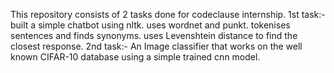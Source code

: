 This repository consists of 2 tasks done for codeclause internship.
1st task:- built a simple chatbot using nltk. uses wordnet and punkt. tokenises sentences and finds synonyms. uses Levenshtein distance to find the closest response.
2nd task:- An Image classifier that works on the well known  CIFAR-10 database using a simple trained cnn model.
